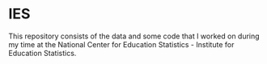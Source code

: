 # IES
This repository consists of the data and some code that I worked on during my time at the National Center for Education Statistics - Institute for Education Statistics.

